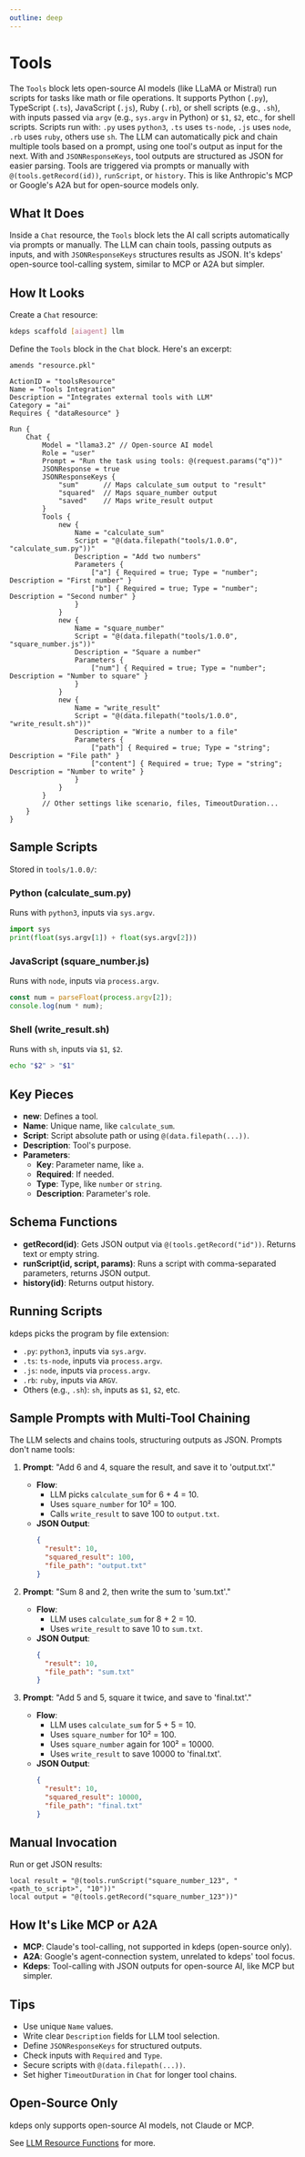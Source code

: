 ```yaml
---
outline: deep
---
```


# Tools

The `Tools` block lets open-source AI models (like LLaMA or Mistral) run scripts for tasks like math or file
operations. It supports Python (`.py`), TypeScript (`.ts`), JavaScript (`.js`), Ruby (`.rb`), or shell scripts (e.g.,
`.sh`), with inputs passed via `argv` (e.g., `sys.argv` in Python) or `$1`, `$2`, etc., for shell scripts. Scripts run
with: `.py` uses `python3`, `.ts` uses `ts-node`, `.js` uses `node`, `.rb` uses `ruby`, others use `sh`. The LLM can
automatically pick and chain multiple tools based on a prompt, using one tool's output as input for the next. With
and `JSONResponseKeys`, tool outputs are structured as JSON for easier parsing. Tools are triggered via prompts or
manually with `@(tools.getRecord(id))`, `runScript`, or `history`. This is like Anthropic's MCP or Google's A2A but for
open-source models only.


## What It Does

Inside a `Chat` resource, the `Tools` block lets the AI call scripts automatically via prompts or manually. The LLM can
chain tools, passing outputs as inputs, and with `JSONResponseKeys` structures results as JSON. It's kdeps' open-source
tool-calling system, similar to MCP or A2A but simpler.

## How It Looks

Create a `Chat` resource:

```bash
kdeps scaffold [aiagent] llm
```

Define the `Tools` block in the `Chat` block. Here's an excerpt:

```apl
amends "resource.pkl"

ActionID = "toolsResource"
Name = "Tools Integration"
Description = "Integrates external tools with LLM"
Category = "ai"
Requires { "dataResource" }

Run {
    Chat {
        Model = "llama3.2" // Open-source AI model
        Role = "user"
        Prompt = "Run the task using tools: @(request.params("q"))"
        JSONResponse = true
        JSONResponseKeys {
            "sum"      // Maps calculate_sum output to "result"
            "squared"  // Maps square_number output
            "saved"    // Maps write_result output
        }
        Tools {
            new {
                Name = "calculate_sum"
                Script = "@(data.filepath("tools/1.0.0", "calculate_sum.py"))"
                Description = "Add two numbers"
                Parameters {
                    ["a"] { Required = true; Type = "number"; Description = "First number" }
                    ["b"] { Required = true; Type = "number"; Description = "Second number" }
                }
            }
            new {
                Name = "square_number"
                Script = "@(data.filepath("tools/1.0.0", "square_number.js"))"
                Description = "Square a number"
                Parameters {
                    ["num"] { Required = true; Type = "number"; Description = "Number to square" }
                }
            }
            new {
                Name = "write_result"
                Script = "@(data.filepath("tools/1.0.0", "write_result.sh"))"
                Description = "Write a number to a file"
                Parameters {
                    ["path"] { Required = true; Type = "string"; Description = "File path" }
                    ["content"] { Required = true; Type = "string"; Description = "Number to write" }
                }
            }
        }
        // Other settings like scenario, files, TimeoutDuration...
    }
}
```

## Sample Scripts

Stored in `tools/1.0.0/`:

### Python (calculate_sum.py)
Runs with `python3`, inputs via `sys.argv`.
```python
import sys
print(float(sys.argv[1]) + float(sys.argv[2]))
```

### JavaScript (square_number.js)
Runs with `node`, inputs via `process.argv`.
```javascript
const num = parseFloat(process.argv[2]);
console.log(num * num);
```

### Shell (write_result.sh)
Runs with `sh`, inputs via `$1`, `$2`.
```bash
echo "$2" > "$1"
```

## Key Pieces

- **new**: Defines a tool.
- **Name**: Unique name, like `calculate_sum`.
- **Script**: Script absolute path or using `@(data.filepath(...))`.
- **Description**: Tool's purpose.
- **Parameters**:
  - **Key**: Parameter name, like `a`.
  - **Required**: If needed.
  - **Type**: Type, like `number` or `string`.
  - **Description**: Parameter's role.

## Schema Functions

- **getRecord(id)**: Gets JSON output via `@(tools.getRecord("id"))`. Returns text or empty string.
- **runScript(id, script, params)**: Runs a script with comma-separated parameters, returns JSON output.
- **history(id)**: Returns output history.

## Running Scripts

kdeps picks the program by file extension:
- `.py`: `python3`, inputs via `sys.argv`.
- `.ts`: `ts-node`, inputs via `process.argv`.
- `.js`: `node`, inputs via `process.argv`.
- `.rb`: `ruby`, inputs via `ARGV`.
- Others (e.g., `.sh`): `sh`, inputs as `$1`, `$2`, etc.

## Sample Prompts with Multi-Tool Chaining

The LLM selects and chains tools, structuring outputs as JSON. Prompts don't name tools:

1. **Prompt**: "Add 6 and 4, square the result, and save it to 'output.txt'."
   - **Flow**:
     - LLM picks `calculate_sum` for 6 + 4 = 10.
     - Uses `square_number` for 10² = 100.
     - Calls `write_result` to save 100 to `output.txt`.
   - **JSON Output**:
     ```json
     {
       "result": 10,
       "squared_result": 100,
       "file_path": "output.txt"
     }
     ```

2. **Prompt**: "Sum 8 and 2, then write the sum to 'sum.txt'."
   - **Flow**:
     - LLM uses `calculate_sum` for 8 + 2 = 10.
     - Uses `write_result` to save 10 to `sum.txt`.
   - **JSON Output**:
     ```json
     {
       "result": 10,
       "file_path": "sum.txt"
     }
     ```

3. **Prompt**: "Add 5 and 5, square it twice, and save to 'final.txt'."
   - **Flow**:
     - LLM uses `calculate_sum` for 5 + 5 = 10.
     - Uses `square_number` for 10² = 100.
     - Uses `square_number` again for 100² = 10000.
     - Uses `write_result` to save 10000 to 'final.txt'.
   - **JSON Output**:
     ```json
     {
       "result": 10,
       "squared_result": 10000,
       "file_path": "final.txt"
     }
     ```

## Manual Invocation

Run or get JSON results:
```apl
local result = "@(tools.runScript("square_number_123", "<path_to_script>", "10"))"
local output = "@(tools.getRecord("square_number_123"))"
```

## How It's Like MCP or A2A

- **MCP**: Claude's tool-calling, not supported in kdeps (open-source only).
- **A2A**: Google's agent-connection system, unrelated to kdeps' tool focus.
- **Kdeps**: Tool-calling with JSON outputs for open-source AI, like MCP but simpler.

## Tips

- Use unique `Name` values.
- Write clear `Description` fields for LLM tool selection.
- Define `JSONResponseKeys` for structured outputs.
- Check inputs with `Required` and `Type`.
- Secure scripts with `@(data.filepath(...))`.
- Set higher `TimeoutDuration` in `Chat` for longer tool chains.

## Open-Source Only

kdeps only supports open-source AI models, not Claude or MCP.

See [LLM Resource Functions](../resources/functions.md#llm-resource-functions) for more.
